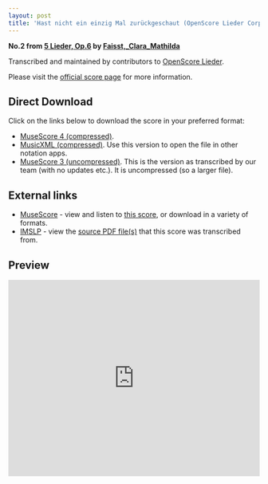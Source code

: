 ```yaml
---
layout: post
title: 'Hast nicht ein einzig Mal zurückgeschaut (OpenScore Lieder Corpus)'
---
```


__No.2 from [5 Lieder, Op.6](https://fourscoreandmore.org/openscore/lieder/Faisst,_Clara_Mathilda/5_Lieder,_Op.6/) by [Faisst,_Clara_Mathilda](https://fourscoreandmore.org/openscore/lieder/Faisst,_Clara_Mathilda)__

Transcribed and maintained by contributors to [OpenScore Lieder].

Please visit the [official score page] for more information.

[official score page]: https://musescore.com/openscore-lieder-corpus/scores/6259568
[OpenScore Lieder]: https://musescore.com/openscore-lieder-corpus

## Direct Download

Click on the links below to download the score in your preferred format:
- [MuseScore 4 (compressed)](https://fourscoreandmore.org/openscore/lieder/Faisst,_Clara_Mathilda/5_Lieder,_Op.6/2_Hast_nicht_ein_einzig_Mal_zur%C3%BCckgeschaut.mscz).
- [MusicXML (compressed)](https://fourscoreandmore.org/openscore/lieder/Faisst,_Clara_Mathilda/5_Lieder,_Op.6/2_Hast_nicht_ein_einzig_Mal_zur%C3%BCckgeschaut.mxl). Use this version to open the file in other notation apps.
- [MuseScore 3 (uncompressed)](https://raw.githubusercontent.com/OpenScore/Lieder/refs/heads/main/scores/Faisst,_Clara_Mathilda/5_Lieder,_Op.6/2_Hast_nicht_ein_einzig_Mal_zur%C3%BCckgeschaut/lc6259568.mscx). This is the version as transcribed by our team (with no updates etc.). It is uncompressed (so a larger file).

## External links

- [MuseScore] - view and listen to [this score][MuseScore], or download in a variety of formats.
- [IMSLP] - view the [source PDF file(s)][IMSLP] that this score was transcribed from.

[MuseScore]: https://musescore.com/score/6259568
[IMSLP]: https://imslp.org/wiki/Special:ReverseLookup/621831

## Preview

<iframe width="100%" height="394" src="https://musescore.com/openscore-lieder-corpus/scores/6259568/embed" frameborder="0" allowfullscreen allow="autoplay; fullscreen"></iframe>
